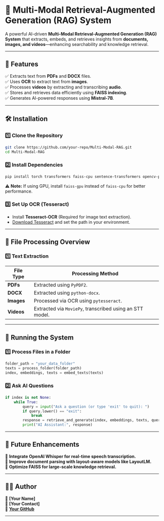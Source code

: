 # 📌 Multi-Modal Retrieval-Augmented Generation (RAG) System

A powerful AI-driven **Multi-Modal Retrieval-Augmented Generation (RAG) System** that extracts, embeds, and retrieves insights from **documents, images, and videos**—enhancing searchability and knowledge retrieval.

---

## 🚀 Features

✅ Extracts text from **PDFs** and **DOCX** files.  
✅ Uses **OCR** to extract text from **images**.  
✅ Processes **videos** by extracting and transcribing **audio**.  
✅ Stores and retrieves data efficiently using **FAISS indexing**.  
✅ Generates AI-powered responses using **Mistral-7B**.  

---

## 🛠 Installation

### 1️⃣ Clone the Repository
```bash
git clone https://github.com/your-repo/Multi-Modal-RAG.git
cd Multi-Modal-RAG
```

### 2️⃣ Install Dependencies
```bash
pip install torch transformers faiss-cpu sentence-transformers opencv-python pytesseract PyPDF2 python-docx moviepy
```

⚠ **Note:** If using GPU, install `faiss-gpu` instead of `faiss-cpu` for better performance.

### 3️⃣ Set Up OCR (Tesseract)
- Install **Tesseract-OCR** (Required for image text extraction).  
- [Download Tesseract](https://github.com/tesseract-ocr/tesseract) and set the path in your environment.  

---

## 📂 File Processing Overview

### 1️⃣ Text Extraction
| File Type  | Processing Method |
|------------|------------------|
| **PDFs**   | Extracted using `PyPDF2`. |
| **DOCX**   | Extracted using `python-docx`. |
| **Images** | Processed via OCR using `pytesseract`. |
| **Videos** | Extracted via `MoviePy`, transcribed using an STT model. |

---

## 🚀 Running the System

### 1️⃣ Process Files in a Folder
```python
folder_path = "your_data_folder"
texts = process_folder(folder_path)
index, embeddings, texts = embed_texts(texts)
```

### 2️⃣ Ask AI Questions
```python
if index is not None:
    while True:
        query = input("Ask a question (or type 'exit' to quit): ")
        if query.lower() == "exit":
            break
        response = retrieve_and_generate(index, embeddings, texts, query)
        print("AI Assistant:", response)
```

---

## 📌 Future Enhancements
🚀 **Integrate OpenAI Whisper for real-time speech transcription.**  
🚀 **Improve document parsing with layout-aware models like LayoutLM.**  
🚀 **Optimize FAISS for large-scale knowledge retrieval.**  

---

## 👨‍💻 Author
📌 **[Your Name]**  
📌 **[Your Contact]**  
📌 **[Your GitHub](https://github.com/your-username)**  

---
